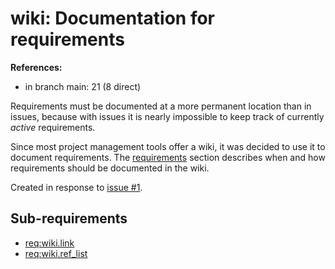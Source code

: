 # wiki: Documentation for requirements

**References:**

- in branch main: 21 (8 direct)

Requirements must be documented at a more permanent location than in issues,
because with issues it is nearly impossible to keep track of currently *active* requirements.

Since most project management tools offer a wiki, it was decided to use it to document requirements.
The [requirements](5-Requirements) section describes when and how requirements should be documented in the wiki.

Created in response to [issue #1](https://github.com/mhatzl/mantra/issues/1).

## Sub-requirements

- [req:wiki.link](5-REQ-wiki.link#wikilink-manage-links-to-requirements)
- [req:wiki.ref_list](5-REQ-wiki.ref_list#wikiref_list-references-list)
